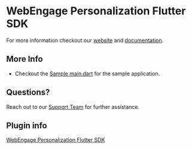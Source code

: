 # WebEngage Personalization Flutter SDK

For more information checkout our [website](https://webengage.com/) and [documentation](https://docs.webengage.com/docs/flutter-app-in-line-content).

## More Info
- Checkout the [Sample main.dart](https://github.com/WebEngage/we-personalization-flutter/blob/main/example/lib/main.dart) for the sample application.

## Questions?
Reach out to our [Support Team](https://webengage.com/) for further assistance.

## Plugin info
[WebEngage Personalization Flutter SDK](https://pub.dev/packages/we_personalization_flutter)
